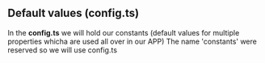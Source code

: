 ## Default values (config.ts)

In the **config.ts** we will hold our constants (default values for multiple properties whicha are used all over in our APP)
The name 'constants' were reserved so we will use config.ts